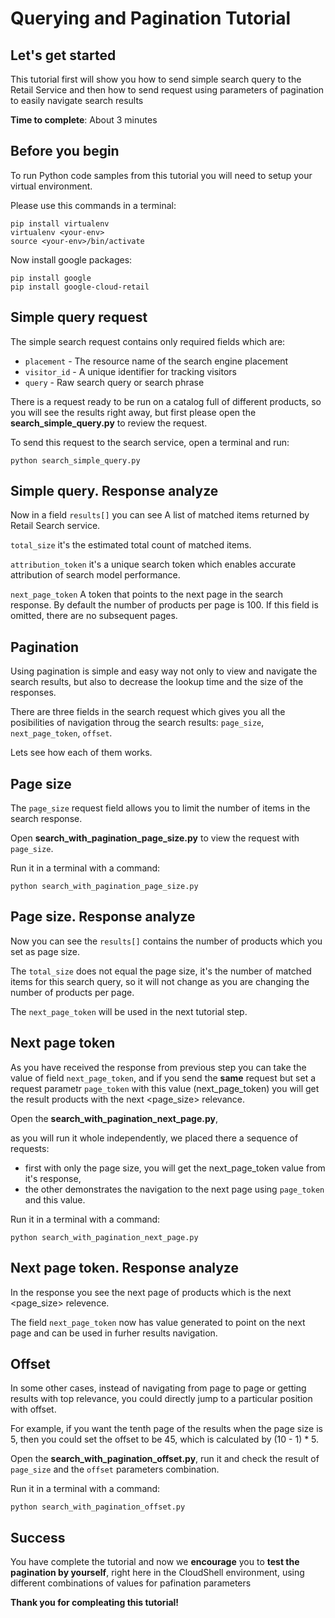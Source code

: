 # **Querying and Pagination Tutorial**

## Let's get started

This tutorial first will show you how to send simple search query to the Retail Service and then how to send request using parameters of pagination to easily navigate search results

**Time to complete**: About 3 minutes

## Before you begin
To run Python code samples from this tutorial you will need to setup your virtual environment.

Please use this commands in a terminal:
```
pip install virtualenv
virtualenv <your-env>
source <your-env>/bin/activate
```
Now install google packages:
```
pip install google
pip install google-cloud-retail
```

## Simple query request
The simple search request contains only required fields which are: 
  - ```placement``` - The resource name of the search engine placement
  - ```visitor_id``` - A unique identifier for tracking visitors
  - ```query``` - Raw search query or search phrase

There is a request ready to be run on a catalog full of different products, so you will see the results right away, 
but first please open the **search_simple_query.py** to review the request.

To send this request to the search service, open a terminal and run:
```
python search_simple_query.py 
```

## Simple query. Response analyze
Now in a field ```results[]``` you can see A list of matched items returned by Retail Search service.

```total_size``` it's the estimated total count of matched items.

```attribution_token``` it's a unique search token which enables accurate attribution of search model performance.

```next_page_token``` A token that points to the next page in the search response. By default the number of products per page is 100. If this field is omitted, there are no subsequent pages.

## Pagination
Using pagination is simple and easy way not only to view and navigate the search results, but also to decrease the lookup time and the size of the responses.

There are three fields in the search request which gives you all the posibilities of navigation throug the search results: ```page_size```, ```next_page_token```, ```offset```.

Lets see how each of them works.

## Page size

The ```page_size``` request field allows you to limit the number of items in the search response.

Open **search_with_pagination_page_size.py** to view the request with ```page_size```.

Run it in a terminal with a command:
```
python search_with_pagination_page_size.py
```

## Page size. Response analyze
Now you can see the ```results[]``` contains the number of products which you set as page size.

The ```total_size``` does not equal the page size, it's the number of matched items for this search query, so it will not change as you are changing the number of products per page.

The ```next_page_token``` will be used in the next tutorial step.

## Next page token
As you have received the response from previous step you can take the value of field ```next_page_token```,
and if you send the **same** request but set a request parametr ```page_token``` with this value (next_page_token) you will get the result products with the next <page_size> relevance.

Open the **search_with_pagination_next_page.py**, 

as you will run it whole independently, we placed there a sequence of requests:
- first with only the page size, you will get the next_page_token value from it's response, 
- the other demonstrates the navigation to the next page using ```page_token``` and this value. 

Run it in a terminal with a command:
```
python search_with_pagination_next_page.py
```

## Next page token. Response analyze
In the response you see the next page of products which is the next <page_size> relevence.

The field ```next_page_token``` now has value generated to point on the next page and can be used in furher results navigation.

## Offset
In some other cases, instead of navigating from page to page or getting results with top relevance, you could directly jump to a particular position with offset.

For example, if you want the tenth page of the results when the page size is 5, then you could set the offset to be 45, which is calculated by (10 - 1) * 5.

Open the **search_with_pagination_offset.py**, run it and check the result of ```page_size``` and the ```offset``` parameters combination.

Run it in a terminal with a command:
```
python search_with_pagination_offset.py
```

## Success 

You have complete the tutorial and now we **encourage** you to **test the pagination by yourself**, right here in the CloudShell environment, using different combinations of values for pafination parameters

**Thank you for compleating this tutorial!**





